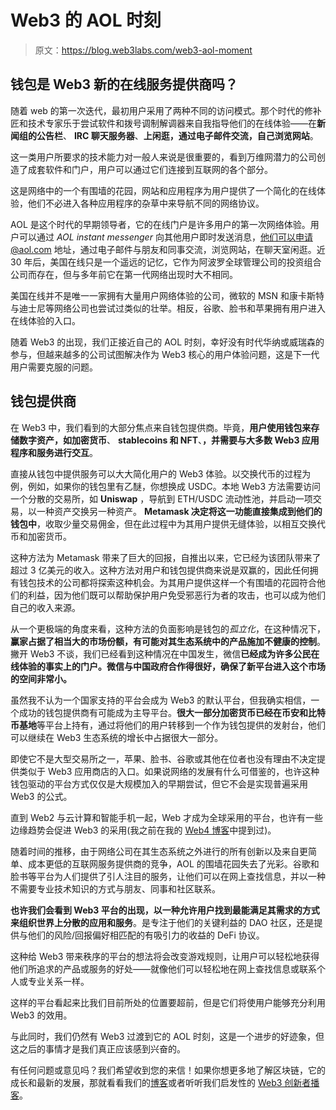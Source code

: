 # Web3 的 AOL 时刻

> 原文：<https://blog.web3labs.com/web3-aol-moment>

## 钱包是 Web3 新的在线服务提供商吗？

随着 web 的第一次迭代，最初用户采用了两种不同的访问模式。那个时代的修补匠和技术专家乐于尝试软件和拨号调制解调器来自我指导他们的在线体验——在**新闻组的公告栏**、 **IRC 聊天服务器**、**上闲逛，通过电子邮件交流，自己浏览网站**。

这一类用户所要求的技术能力对一般人来说是很重要的，看到万维网潜力的公司创造了成套软件和门户，用户可以通过它们连接到互联网的各个部分。

这是网络中的一个有围墙的花园，网站和应用程序为用户提供了一个简化的在线体验，他们不必进入各种应用程序的杂草中来导航不同的网络协议。

AOL 是这个时代的早期领导者，它的在线门户是许多用户的第一次网络体验。用户可以通过 *AOL instant messenger* 向其他用户即时发送消息，他们可以申请@aol.com 地址，通过电子邮件与朋友和同事交流，浏览网站，在聊天室闲逛。近 30 年后，美国在线只是一个遥远的记忆，它作为阿波罗全球管理公司的投资组合公司而存在，但与多年前它在第一代网络出现时大不相同。

美国在线并不是唯一一家拥有大量用户网络体验的公司，微软的 MSN 和康卡斯特与迪士尼等网络公司也尝试过类似的壮举。相反，谷歌、脸书和苹果拥有用户进入在线体验的入口。

随着 Web3 的出现，我们正接近自己的 AOL 时刻，幸好没有时代华纳或威瑞森的参与，但越来越多的公司试图解决作为 Web3 核心的用户体验问题，这是下一代用户需要克服的问题。

## 钱包提供商

在 Web3 中，我们看到的大部分焦点来自钱包提供商。毕竟，**用户使用钱包来存储数字资产，如加密货币**、 **stablecoins 和 NFT**、**，并需要与大多数 Web3 应用程序和服务进行交互**。

直接从钱包中提供服务可以大大简化用户的 Web3 体验。以交换代币的过程为例，例如，如果你的钱包里有乙醚，你想换成 USDC。本地 Web3 方法需要访问一个分散的交易所，如 **Uniswap** ，导航到 ETH/USDC 流动性池，并启动一项交易，以一种资产交换另一种资产。 **Metamask 决定将这一功能直接集成到他们的钱包中**，收取少量交易佣金，但在此过程中为其用户提供无缝体验，以相互交换代币和加密货币。

这种方法为 Metamask 带来了巨大的回报，自推出以来，它已经为该团队带来了超过 3 亿美元的收入。这种方法对用户和钱包提供商来说是双赢的，因此任何拥有钱包技术的公司都将探索这种机会。为其用户提供这样一个有围墙的花园符合他们的利益，因为他们既可以帮助保护用户免受邪恶行为者的攻击，也可以成为他们自己的收入来源。

从一个更极端的角度来看，这种方法的负面影响是钱包的*孤立化*，在这种情况下，**赢家占据了相当大的市场份额，有可能对其生态系统中的产品施加不健康的控制**。撇开 Web3 不谈，我们已经看到这种情况在中国发生，微信**已经成为许多公民在线体验的事实上的门户。微信与中国政府合作得很好，确保了新平台进入这个市场的空间非常小。**

虽然我不认为一个国家支持的平台会成为 Web3 的默认平台，但我确实相信，一个成功的钱包提供商有可能成为主导平台。**很大一部分加密货币已经在币安和比特币基地**等平台上持有，通过将他们的用户转移到一个作为钱包提供的发射台，他们可以继续在 Web3 生态系统的增长中占据很大一部分。

即使它不是大型交易所之一，苹果、脸书、谷歌或其他在位者也没有理由不决定提供类似于 Web3 应用商店的入口。如果说网络的发展有什么可借鉴的，也许这种钱包驱动的平台方式仅仅是大规模加入的早期尝试，但它不会是实现普遍采用 Web3 的公式。

直到 Web2 与云计算和智能手机一起，Web 才成为全球采用的平台，也许有一些边缘趋势会促进 Web3 的采用(我之前在我的 [Web4 博客](https://www.getrevue.co/profile/conorsvensson/issues/web4-1067576)中提到过)。

随着时间的推移，由于网络公司在其生态系统之外进行的所有创新以及来自更简单、成本更低的互联网服务提供商的竞争，AOL 的围墙花园失去了光彩。谷歌和脸书等平台为人们提供了引人注目的服务，让他们可以在网上查找信息，并以一种不需要专业技术知识的方式与朋友、同事和社区联系。

**也许我们会看到 Web3 平台的出现，以一种允许用户找到最能满足其需求的方式来组织世界上分散的应用和服务**。是专注于他们的关键利益的 DAO 社区，还是提供与他们的风险/回报偏好相匹配的有吸引力的收益的 DeFi 协议。

这种给 Web3 带来秩序的平台的想法将会改变游戏规则，让用户可以轻松地获得他们所追求的产品或服务的好处——就像他们可以轻松地在网上查找信息或联系个人或专业关系一样。

这样的平台看起来比我们目前所处的位置要超前，但是它们将使用户能够充分利用 Web3 的效用。

与此同时，我们仍然有 Web3 过渡到它的 AOL 时刻，这是一个进步的好迹象，但这之后的事情才是我们真正应该感到兴奋的。

有任何问题或意见吗？我们希望收到您的来信！如果你想更多地了解区块链，它的成长和最新的发展，那就看看我们的[博客](https://blog.web3labs.com/)或者听听我们启发性的 [Web3 创新者播客](https://podcast.web3labs.com/)。